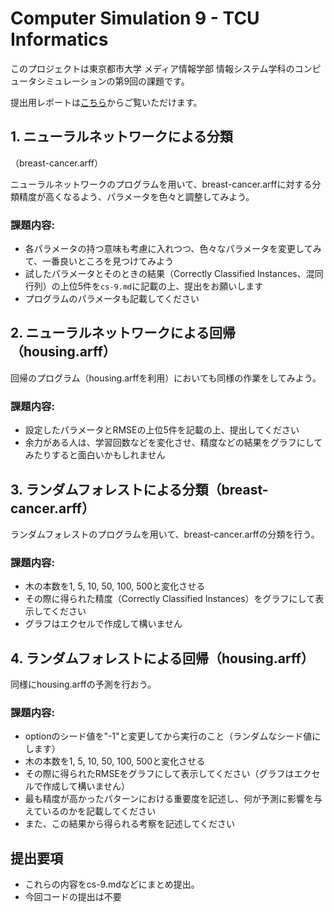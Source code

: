 # Computer Simulation 9 - TCU Informatics

このプロジェクトは東京都市大学 メディア情報学部 情報システム学科のコンピュータシミュレーションの第9回の課題です。

提出用レポートは[こちら](./cs-9.md)からご覧いただけます。

## 1. ニューラルネットワークによる分類
（breast-cancer.arff）

ニューラルネットワークのプログラムを用いて、breast-cancer.arffに対する分類精度が高くなるよう、パラメータを色々と調整してみよう。

### 課題内容: 
- 各パラメータの持つ意味も考慮に入れつつ、色々なパラメータを変更してみて、一番良いところを見つけてみよう
- 試したパラメータとそのときの結果（Correctly Classified Instances、混同行列）の上位5件を`cs-9.md`に記載の上、提出をお願いします
- プログラムのパラメータも記載してください

## 2. ニューラルネットワークによる回帰（housing.arff）

回帰のプログラム（housing.arffを利用）においても同様の作業をしてみよう。

### 課題内容: 
- 設定したパラメータとRMSEの上位5件を記載の上、提出してください
- 余力がある人は、学習回数などを変化させ、精度などの結果をグラフにしてみたりすると面白いかもしれません

## 3. ランダムフォレストによる分類（breast-cancer.arff）

ランダムフォレストのプログラムを用いて、breast-cancer.arffの分類を行う。

### 課題内容: 
- 木の本数を1, 5, 10, 50, 100, 500と変化させる
- その際に得られた精度（Correctly Classified Instances）をグラフにして表示してください
- グラフはエクセルで作成して構いません

## 4. ランダムフォレストによる回帰（housing.arff）

同様にhousing.arffの予測を行おう。

### 課題内容: 
- optionのシード値を"-1"と変更してから実行のこと（ランダムなシード値にします）
- 木の本数を1, 5, 10, 50, 100, 500と変化させる
- その際に得られたRMSEをグラフにして表示してください（グラフはエクセルで作成して構いません）
- 最も精度が高かったパターンにおける重要度を記述し、何が予測に影響を与えているのかを記載してください
- また、この結果から得られる考察を記述してください

## 提出要項

- これらの内容をcs-9.mdなどにまとめ提出。
- 今回コードの提出は不要